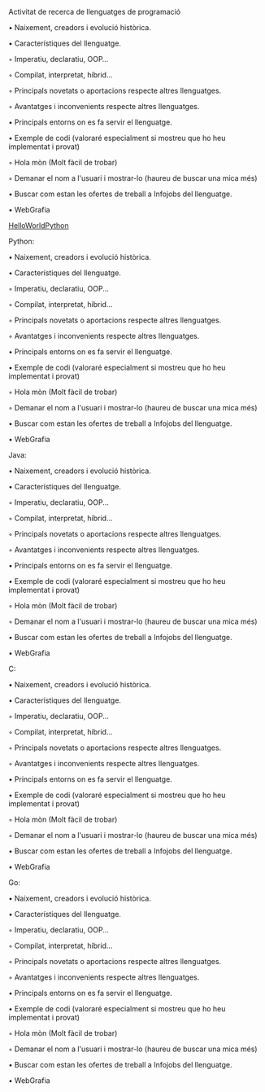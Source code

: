 Activitat de recerca de llenguatges de programació

• Naixement, creadors i evolució històrica.

• Característiques del llenguatge. 

◦ Imperatiu, declaratiu, OOP…
 
◦ Compilat, interpretat, híbrid…
 
◦ Principals novetats o aportacions respecte altres llenguatges.
 
◦ Avantatges i inconvenients respecte altres llenguatges.

• Principals entorns on es fa servir el llenguatge.

• Exemple de codi (valoraré especialment si mostreu que ho heu implementat i provat) 

◦ Hola mòn (Molt fàcil de trobar)
 
◦ Demanar el nom a l'usuari i mostrar-lo (haureu de buscar una mica més)
 
• Buscar com estan les ofertes de treball a Infojobs del llenguatge.
 
• WebGrafia 

[HelloWorldPython](https://www.learnpython.org/en/Hello,_World!) 

Python:


• Naixement, creadors i evolució històrica.
 
• Característiques del llenguatge. 

◦ Imperatiu, declaratiu, OOP... 

◦ Compilat, interpretat, híbrid... 

◦ Principals novetats o aportacions respecte altres llenguatges. 

◦ Avantatges i inconvenients respecte altres llenguatges. 

• Principals entorns on es fa servir el llenguatge. 

• Exemple de codi (valoraré especialment si mostreu que ho heu implementat i provat) 

◦ Hola mòn (Molt fàcil de trobar) 

◦ Demanar el nom a l'usuari i mostrar-lo (haureu de buscar una mica més) 

• Buscar com estan les ofertes de treball a Infojobs del llenguatge. 

• WebGrafia 

Java:

• Naixement, creadors i evolució històrica. 

• Característiques del llenguatge. 

◦ Imperatiu, declaratiu, OOP... 

◦ Compilat, interpretat, híbrid... 

◦ Principals novetats o aportacions respecte altres llenguatges. 

◦ Avantatges i inconvenients respecte altres llenguatges. 

• Principals entorns on es fa servir el llenguatge. 

• Exemple de codi (valoraré especialment si mostreu que ho heu implementat i provat) 

◦ Hola mòn (Molt fàcil de trobar) 

◦ Demanar el nom a l'usuari i mostrar-lo (haureu de buscar una mica més) 

• Buscar com estan les ofertes de treball a Infojobs del llenguatge. 

• WebGrafia

C:

• Naixement, creadors i evolució històrica. 

• Característiques del llenguatge. 

◦ Imperatiu, declaratiu, OOP... 

◦ Compilat, interpretat, híbrid... 

◦ Principals novetats o aportacions respecte altres llenguatges. 

◦ Avantatges i inconvenients respecte altres llenguatges. 

• Principals entorns on es fa servir el llenguatge. 

• Exemple de codi (valoraré especialment si mostreu que ho heu implementat i provat) 

◦ Hola mòn (Molt fàcil de trobar) 

◦ Demanar el nom a l'usuari i mostrar-lo (haureu de buscar una mica més) 

• Buscar com estan les ofertes de treball a Infojobs del llenguatge. 

• WebGrafia 

Go:

• Naixement, creadors i evolució històrica. 

• Característiques del llenguatge. 

◦ Imperatiu, declaratiu, OOP... 

◦ Compilat, interpretat, híbrid... 

◦ Principals novetats o aportacions respecte altres llenguatges. 

◦ Avantatges i inconvenients respecte altres llenguatges. 

• Principals entorns on es fa servir el llenguatge. 

• Exemple de codi (valoraré especialment si mostreu que ho heu implementat i provat) 

◦ Hola mòn (Molt fàcil de trobar) 

◦ Demanar el nom a l'usuari i mostrar-lo (haureu de buscar una mica més) 

• Buscar com estan les ofertes de treball a Infojobs del llenguatge. 

• WebGrafia 


